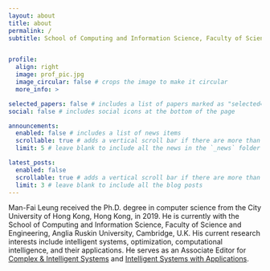 ```yaml
---
layout: about
title: about
permalink: /
subtitle: School of Computing and Information Science, Faculty of Science and Engineering, Anglia Ruskin University, Cambridge, UK


profile:
  align: right
  image: prof_pic.jpg
  image_circular: false # crops the image to make it circular
  more_info: >

selected_papers: false # includes a list of papers marked as "selected={true}"
social: false # includes social icons at the bottom of the page

announcements:
  enabled: false # includes a list of news items
  scrollable: true # adds a vertical scroll bar if there are more than 3 news items
  limit: 5 # leave blank to include all the news in the `_news` folder

latest_posts:
  enabled: false
  scrollable: true # adds a vertical scroll bar if there are more than 3 new posts items
  limit: 3 # leave blank to include all the blog posts
---
```


Man-Fai Leung received the Ph.D. degree in computer science from the City University of Hong Kong, Hong Kong, in 2019. He is currently with the School of Computing and Information Science, Faculty of Science and Engineering, Anglia Ruskin University, Cambridge, U.K. His current research interests include intelligent systems, optimization, computational intelligence, and their applications. He serves as an Associate Editor for [Complex & Intelligent Systems](https://link.springer.com/journal/40747) and [Intelligent Systems with Applications](https://www.sciencedirect.com/journal/intelligent-systems-with-applications). 

